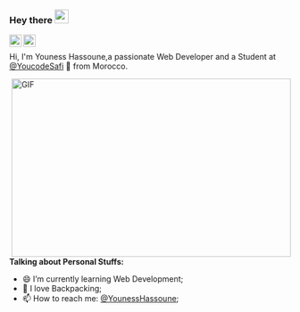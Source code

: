 ### Hey there <img src="https://media.giphy.com/media/hvRJCLFzcasrR4ia7z/giphy.gif" width="25px">


<a href="https://twitter.com/YounessHassoune">
  <img align="left" alt="Youness Hassoune| Twitter" width="22px" src="https://raw.githubusercontent.com/peterthehan/peterthehan/master/assets/twitter.svg" />
</a>
<a href="https://www.linkedin.com/in/younesshassoune/">
  <img align="left" alt=" Youness Hassoune|LinkedIN" width="22px" src="https://raw.githubusercontent.com/peterthehan/peterthehan/master/assets/linkedin.svg" />
</a>

<br/>

Hi, I'm Youness Hassoune,a passionate  Web Developer and a Student at [@YoucodeSafi](https://twitter.com/YouCode18) 🚀 from Morocco.


  <img align="right" alt="GIF" src="https://github.com/abhisheknaiidu/abhisheknaiidu/blob/master/code.gif?raw=true" width="500" height="320" />
  
**Talking about Personal Stuffs:**


- 😄 I’m currently learning Web Development; 
- 👨 I love Backpacking;
- 📫 How to reach me: [@YounessHassoune](https://twitter.com/YounessHassoune);



